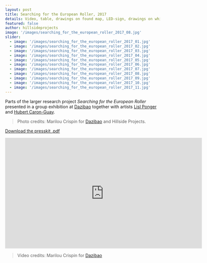 ```yaml
---
layout: post
title: Searching for the European Roller, 2017
details: Video, table, drawings on found map, LED-sign, drawings on white-board and lecture performance.
featured: false
author: hillsideprojects
image: '/images/searching_for_the_european_roller_2017_08.jpg'
slider:
  - image: '/images/searching_for_the_european_roller_2017_01.jpg'
  - image: '/images/searching_for_the_european_roller_2017_02.jpg'
  - image: '/images/searching_for_the_european_roller_2017_03.jpg'
  - image: '/images/searching_for_the_european_roller_2017_04.jpg'
  - image: '/images/searching_for_the_european_roller_2017_05.jpg'
  - image: '/images/searching_for_the_european_roller_2017_06.jpg'
  - image: '/images/searching_for_the_european_roller_2017_07.jpg'
  - image: '/images/searching_for_the_european_roller_2017_08.jpg'
  - image: '/images/searching_for_the_european_roller_2017_09.jpg'
  - image: '/images/searching_for_the_european_roller_2017_10.jpg'
  - image: '/images/searching_for_the_european_roller_2017_11.jpg'
---
```


Parts of the larger research project _Searching for the European Roller_ presented in a group exhibition at <a href="http://en.dazibao.art/-laffiche/" target="blank">Dazibao</a> together with artists <a href="https://www.youtube.com/watch?v=5B1k4jk5IrI" target="blank">Lisl Ponger</a> and <a href="https://www.visionsdureel.ch/en/film/destierros" target="blank">Hubert Caron-Guay</a>.

> Photo credits: Marilou Crispin for <a href="https://dazibao.art/" target="blank">Dazibao</a> and Hillside Projects.

<object data="images/Press-kit_HCG-HP-LP.pdf" type="application/pdf" width="100%" height="100%">
  <p><a href="images/Press-kit_HCG-HP-LP.pdf">Download the presskit .pdf</a></p>
</object>

<iframe src="https://player.vimeo.com/video/242933312" width="640" height="360" frameborder="0" webkitallowfullscreen mozallowfullscreen allowfullscreen></iframe>

> Video credits: Marilou Crispin for  <a href="https://dazibao.art/" target="blank">Dazibao</a>
